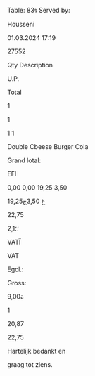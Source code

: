 Table: 83ร
Served by:

Housseni

01.03.2024 17:19

27552

Qty Description

U.P.

Total

1

1

1
1

Double Cbeese Burger
Cola

Grand lotal:

EFl

0,00
0,00
19,25
3,50

19,25غ
3,50ج

22,75

2,1؛؛

VATÏ

VAT

Egcl.:

Gross:

9,00ة

1

20,87

22,75

Hartelijk bedankt en

graag tot ziens.

